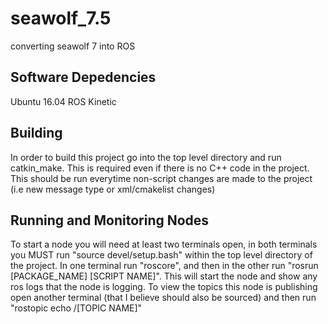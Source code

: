 # seawolf_7.5
converting seawolf 7 into ROS

## Software Depedencies
Ubuntu 16.04
ROS Kinetic

## Building

In order to build this project go into the top level directory and run catkin_make. This is required even if there is no C++ code in the project. This should be run everytime non-script changes are made to the project (i.e new message type or xml/cmakelist changes)

## Running and Monitoring Nodes

To start a node you will need at least two terminals open, in both terminals you MUST run "source devel/setup.bash" within the top level directory of the project. In one terminal run "roscore", and then in the other run "rosrun [PACKAGE_NAME] [SCRIPT NAME]". This will start the node and show any ros logs that the node is logging. To view the topics this node is publishing open another terminal (that I believe should also be sourced) and then run "rostopic echo /[TOPIC NAME]"




